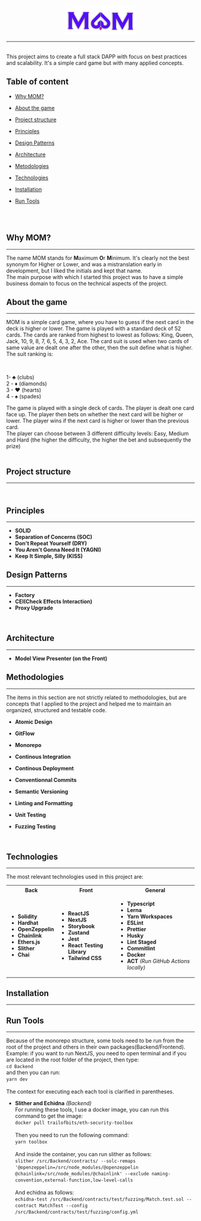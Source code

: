 <div align="center">
<img src="https://github.com/dario13/MOM_Project/blob/master/Frontend/public/images/logo.png?raw=true" alt="MOM logo" title="MOM" height="80"/>
</div>

---

\
This project aims to create a full stack DAPP with focus on best practices and scalability. It's a simple card game but with many applied concepts.

## Table of content

- [Why MOM?](#why-mom)

- [About the game](#about-the-game)

- [Project structure](#project-structure)

- [Principles](#principles)

- [Design Patterns](#design-patterns)

- [Architecture](#architecture)

- [Metodologies](#metodologies)

- [Technologies](#technologies)

- [Installation](#installation)

- [Run Tools](#run-tools)

  <br><br>

## Why MOM?

---

The name MOM stands for **M**aximum **O**r **M**inimum. It's clearly not the best synonym for Higher or Lower, and was a mistranslation early in development, but I liked the initials and kept that name.<br>
The main purpose with which I started this project was to have a simple business domain to focus on the technical aspects of the project.

## About the game

---

MOM is a simple card game, where you have to guess if the next card in the deck is higher or lower. The game is played with a standard deck of 52 cards. The cards are ranked from highest to lowest as follows: King, Queen, Jack, 10, 9, 8, 7, 6, 5, 4, 3, 2, Ace. The card suit is used when two cards of same value are dealt one after the other, then the suit define what is higher. The suit ranking is:

<br>

1- ♣ (clubs)\
2 - ♦ (diamonds)\
3 - ♥ (hearts)\
4 - ♠ (spades)

The game is played with a single deck of cards. The player is dealt one card face up. The player then bets on whether the next card will be higher or lower. The player wins if the next card is higher or lower than the previous card. <br>
The player can choose between 3 different difficulty levels: Easy, Medium and Hard (the higher the difficulty, the higher the bet and subsequently the prize) <br>
<br>

## Project structure

---

<br>

## Principles

---

- **SOLID**
- **Separation of Concerns (SOC)**
- **Don't Repeat Yourself (DRY)**
- **You Aren't Gonna Need It (YAGNI)**
- **Keep It Simple, Silly (KISS)**
  <br>

## Design Patterns

---

- **Factory**
- **CEI(Check Effects Interaction)**
- **Proxy Upgrade**

<br>

## Architecture

---

- **Model View Presenter (on the Front)**

## Methodologies

---

The items in this section are not strictly related to methodologies, but are concepts that I applied to the project and helped me to maintain an organized, structured and testable code.

- **Atomic Design**
- **GitFlow**
- **Monorepo**
- **Continous Integration**
- **Continous Deployment**
- **Conventionnal Commits**
- **Semantic Versioning**
- **Linting and Formatting**
- **Unit Testing**
- **Fuzzing Testing**

  <br>

## Technologies

---

The most relevant technologies used in this project are:

<table>
<tr>
<th> Back </th>
<th> Front </th>
<th> General </th>
</tr>
<tr>
<td>

- **Solidity**
- **Hardhat**
- **OpenZeppelin**
- **Chainlink**
- **Ethers.js**
- **Slither**
- **Chai**

</td>
<td>

- **ReactJS**
- **NextJS**
- **Storybook**
- **Zustand**
- **Jest**
- **React Testing Library**
- **Tailwind CSS**

</td>
<td>

- **Typescript**
- **Lerna**
- **Yarn Workspaces**
- **ESLint**
- **Prettier**
- **Husky**
- **Lint Staged**
- **Commitlint**
- **Docker**
- **ACT** _(Run GitHub Actions locally)_

</td>
</tr>
</table>

## Installation

---

## Run Tools

---

Because of the monorepo structure, some tools need to be run from the root of the project and others in their own packages(Backend/Frontend). Example: if you want to run NextJS, you need to open terminal and if you are located in the root folder of the project, then type:\
`cd Backend` \
and then you can run: \
`yarn dev` \
<br>
The context for executing each each tool is clarified in parentheses. <br>

- **Slither and Echidna** _(Backend)_ \
  For running these tools, I use a docker image, you can run this command to get the image:\
  `docker pull trailofbits/eth-security-toolbox`\
  \
  Then you need to run the following command:\
   `yarn toolbox`\
  \
  And inside the container, you can run slither as follows:\
   `slither /src/Backend/contracts/ --solc-remaps '@openzeppelin=/src/node_modules/@openzeppelin @chainlink=/src/node_modules/@chainlink' --exclude naming-convention,external-function,low-level-calls`\
  \
  And echidna as follows:\
   `echidna-test /src/Backend/contracts/test/fuzzing/Match.test.sol --contract MatchTest --config /src/Backend/contracts/test/fuzzing/config.yml`
